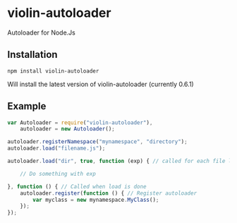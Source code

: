 # violin-autoloader

Autoloader for Node.Js

## Installation

`npm install violin-autoloader`

Will install the latest version of violin-autoloader (currently 0.6.1)

## Example

```js
var Autoloader = require("violin-autoloader"),
    autoloader = new Autoloader();

autoloader.registerNamespace("mynamespace", "directory");
autoloader.load("filename.js");

autoloader.load("dir", true, function (exp) { // called for each file loaded

    // Do something with exp

}, function () { // Called when load is done
    autoloader.register(function () { // Register autoloader
        var myclass = new mynamespace.MyClass();
    });
});
```

